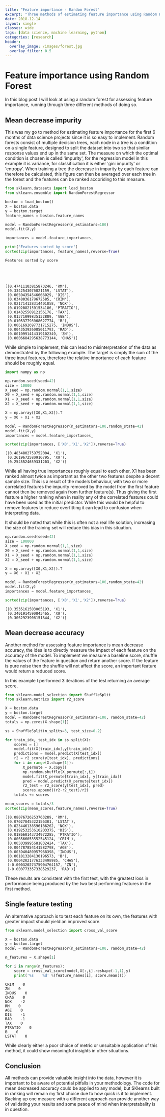 ```yaml
---
title: "Feature importance - Random Forest"
excerpt: "Three methods of estimating feature importance using Random Forests"
date: 2018-12-14
layout: single
classes: wide
tags: [data science, machine learning, python]
categories: [research]
header:
  overlay_image: /images/forest.jpg
  overlay_filter: 0.5
---
```

# Feature importance using Random Forest
In this blog post I will look at using a random forest for assessing feature importance, running through three different methods of doing so. 
## Mean decrease impurity
This was my go to method for estimating feature importance for the first 6 months of data science projects since it is so easy to implement. Random forests consist of multiple decision trees, each node in a tree is a condition on a single feature, designed to split the dataset into two so that similar response values end up in the same set. The measure on which the optimal condition is chosen is called 'impurity', for the regression model in this example it is variance, for classification it is either 'gini impurity' or 'entropy'. When training a tree the decrease in impurity by each feature can therefore be calculated, this figure can then be averaged over each tree in the forest and the features can be ranked accoriding to this measure.


```python
from sklearn.datasets import load_boston
from sklearn.ensemble import RandomForestRegressor

boston = load_boston()
X = boston.data
y = boston.target
feature_names = boston.feature_names

model = RandomForestRegressor(n_estimators=100)
model.fit(X,y)

importances = model.feature_importances_

print('Features sorted by score')
sorted(zip(importances, feature_names),reverse=True)
```

    Features sorted by score





    [(0.47411103815873246, 'RM'),
     (0.3342543076821159, 'LSTAT'),
     (0.06504354546666029, 'DIS'),
     (0.0348036179672585, 'CRIM'),
     (0.021714128314401858, 'NOX'),
     (0.01920821501534186, 'PTRATIO'),
     (0.01432558912156178, 'TAX'),
     (0.01371099835132889, 'AGE'),
     (0.010537793068627774, 'B'),
     (0.0061692697731715275, 'INDUS'),
     (0.004353926085011793, 'RAD'),
     (0.0010991414319102349, 'ZN'),
     (0.0006684295638773144, 'CHAS')]



While simple to implement, this can lead to misinterpretation of the data as demonstrated by the following example. The target is simply the sum of the three input features, therefore the relative importance of each feature should be roughly equal.


```python
import numpy as np

np.random.seed(seed=42)
size = 10000
X_seed = np.random.normal(1,1,size)
X0 = X_seed + np.random.normal(1,1,size)
X1 = X_seed + np.random.normal(1,1,size)
X2 = X_seed + np.random.normal(1,1,size)

X = np.array([X0,X1,X2]).T
y = X0 + X1 + X2
```


```python
model = RandomForestRegressor(n_estimators=100,random_state=42)
model.fit(X,y)
importances = model.feature_importances_

sorted(zip(importances, ['X0','X1','X2']),reverse=True)
```




    [(0.4834802759752004, 'X1'),
     (0.2619672580916795, 'X0'),
     (0.2545524659331203, 'X2')]



While all having true importances roughly equal to each other, X1 has been ranked almost twice as important as the other two features despite a decent sample size. This is a result of the models behaviour, with two or more correlated features the impurity removed by the model from the first feature cannot then be removed again from further feature(s). Thus giving the first feature a higher ranking when in reality any of the correlated features could have been used as the initial predictor.
While this would be helpful to remove features to reduce overfitting it can lead to confusion when interpreting data.

It should be noted that while this is often not a real life solution, increasing the size of the training set will reduce this bias in this situation.


```python
np.random.seed(seed=42)
size = 100000
X_seed = np.random.normal(1,1,size)
X0 = X_seed + np.random.normal(1,1,size)
X1 = X_seed + np.random.normal(1,1,size)
X2 = X_seed + np.random.normal(1,1,size)

X = np.array([X0,X1,X2]).T
y = X0 + X1 + X2

model = RandomForestRegressor(n_estimators=100,random_state=42)
model.fit(X,y)
importances = model.feature_importances_

sorted(zip(importances, ['X0','X1','X2']),reverse=True)
```




    [(0.3535161503005193, 'X1'),
     (0.3401914590843465, 'X0'),
     (0.3062923906151344, 'X2')]



## Mean decrease accuracy
Another method for assessing feature importance is mean decrease accuracy, the idea is to directly measure the impact of each feature on the accuracy of the model. To implement we measure a baseline score, shuffle the values of the feature in question and return another score. If the feature is pure noise then the shuffle will not affect the score, an important feature would return a reduced score. 

In this example I performed 3 iterations of the test returning an average score.


```python
from sklearn.model_selection import ShuffleSplit
from sklearn.metrics import r2_score

X = boston.data
y = boston.target
model = RandomForestRegressor(n_estimators=100, random_state=42)
totals = np.zeros(X.shape[1])

ss = ShuffleSplit(n_splits=3, test_size=0.2)

for train_idx, test_idx in ss.split(X):
    scores = []
    model.fit(X[train_idx],y[train_idx])
    predictions = model.predict(X[test_idx])
    r2 = r2_score(y[test_idx], predictions)
    for i in range(X.shape[1]):
        X_permute = X.copy()
        np.random.shuffle(X_permute[:,i])
        model.fit(X_permute[train_idx], y[train_idx])
        pred = model.predict(X_permute[test_idx])
        r2_test = r2_score(y[test_idx], pred)
        scores.append((r2-r2_test)/r2)
    totals += scores

mean_scores = totals/3
sorted(zip(mean_scores,feature_names),reverse=True)
```




    [(0.08076726253763289, 'RM'),
     (0.07027845322156301, 'LSTAT'),
     (0.023446138596186262, 'NOX'),
     (0.019253253610203375, 'DIS'),
     (0.018660143734972285, 'PTRATIO'),
     (0.006566053552545124, 'CRIM'),
     (0.005039995681832424, 'TAX'),
     (0.004787854141582798, 'AGE'),
     (0.003940480957968398, 'INDUS'),
     (0.001813284130196573, 'B'),
     (0.00042021776333498985, 'CHAS'),
     (-0.00032027375904764157, 'ZN'),
     (-0.000773357338529237, 'RAD')]



These results are consistent with the first test, with the greatest loss in performance being produced by the two best performing features in the first method.

## Single feature testing
An alternative approach is to test each feature on its own, the features with greater impact should yield an improved score. 


```python
from sklearn.model_selection import cross_val_score

X = boston.data
y = boston.target
model = RandomForestRegressor(n_estimators=100, random_state=42)

n_features = X.shape[1]

for i in range(n_features):
    score = cross_val_score(model,X[:,i].reshape(-1,1),y)
    print('%s    %d' %(feature_names[i], score.mean()))
```

    CRIM    0
    ZN    0
    INDUS    0
    CHAS    0
    NOX    -2
    RM    0
    AGE    0
    DIS    -1
    RAD    -1
    TAX    0
    PTRATIO    0
    B    0
    LSTAT    0


While clearly either a poor choice of metric or unsuitable application of this method, it could show meaningful insights in other situations.
## Conclusion
All methods can provide valuable insight into the data, however it is important to be aware of potential pitfalls in your methodology. The code for mean decreased accuracy could be applied to any model, but SKlearns built in ranking will remain my first choice due to how quick is it to implement. Backing up one measure with a different approach can provide another way of validating your results and some peace of mind when interpretabality is in question.
